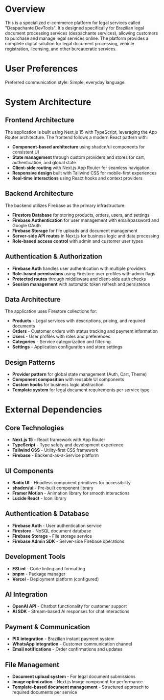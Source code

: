 # Overview

This is a specialized e-commerce platform for legal services called "Despachante DevTools". It's designed specifically for Brazilian legal document processing services (despachante services), allowing customers to purchase and manage legal services online. The platform provides a complete digital solution for legal document processing, vehicle registration, licensing, and other bureaucratic services.

# User Preferences

Preferred communication style: Simple, everyday language.

# System Architecture

## Frontend Architecture
The application is built using Next.js 15 with TypeScript, leveraging the App Router architecture. The frontend follows a modern React pattern with:
- **Component-based architecture** using shadcn/ui components for consistent UI
- **State management** through custom providers and stores for cart, authentication, and global state
- **Client-side routing** with Next.js App Router for seamless navigation
- **Responsive design** built with Tailwind CSS for mobile-first experiences
- **Real-time interactions** using React hooks and context providers

## Backend Architecture
The backend utilizes Firebase as the primary infrastructure:
- **Firestore Database** for storing products, orders, users, and settings
- **Firebase Authentication** for user management with email/password and Google OAuth
- **Firebase Storage** for file uploads and document management
- **Server-side API routes** in Next.js for business logic and data processing
- **Role-based access control** with admin and customer user types

## Authentication & Authorization
- **Firebase Auth** handles user authentication with multiple providers
- **Role-based permissions** using Firestore user profiles with admin flags
- **Protected routes** through middleware and client-side auth checks
- **Session management** with automatic token refresh and persistence

## Data Architecture
The application uses Firestore collections for:
- **Products** - Legal services with descriptions, pricing, and required documents
- **Orders** - Customer orders with status tracking and payment information
- **Users** - User profiles with roles and preferences
- **Categories** - Service categorization and filtering
- **Settings** - Application configuration and store settings

## Design Patterns
- **Provider pattern** for global state management (Auth, Cart, Theme)
- **Component composition** with reusable UI components
- **Custom hooks** for business logic abstraction
- **Template system** for legal document requirements per service type

# External Dependencies

## Core Technologies
- **Next.js 15** - React framework with App Router
- **TypeScript** - Type safety and development experience
- **Tailwind CSS** - Utility-first CSS framework
- **Firebase** - Backend-as-a-Service platform

## UI Components
- **Radix UI** - Headless component primitives for accessibility
- **shadcn/ui** - Pre-built component library
- **Framer Motion** - Animation library for smooth interactions
- **Lucide React** - Icon library

## Authentication & Database
- **Firebase Auth** - User authentication service
- **Firestore** - NoSQL document database
- **Firebase Storage** - File storage service
- **Firebase Admin SDK** - Server-side Firebase operations

## Development Tools
- **ESLint** - Code linting and formatting
- **pnpm** - Package manager
- **Vercel** - Deployment platform (configured)

## AI Integration
- **OpenAI API** - Chatbot functionality for customer support
- **AI SDK** - Stream-based AI responses for chat interactions

## Payment & Communication
- **PIX integration** - Brazilian instant payment system
- **WhatsApp integration** - Customer communication channel
- **Email notifications** - Order confirmations and updates

## File Management
- **Document upload system** - For legal document submissions
- **Image optimization** - Next.js Image component for performance
- **Template-based document management** - Structured approach to required documents per service